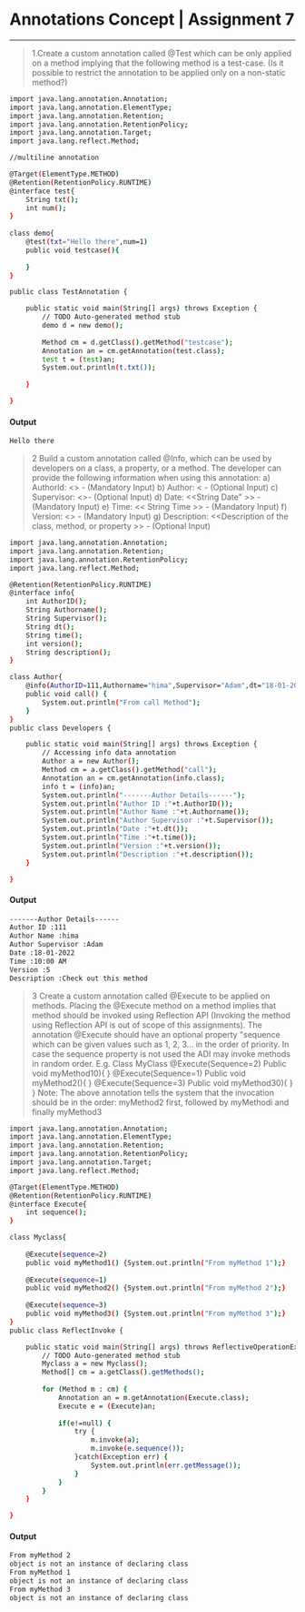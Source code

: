 # Annotations Concept | Assignment 7
------------------------------------------------------------------------------
> 1.Create a custom annotation called @Test which can be only applied on a method implying that the following method is a test-case. (Is it possible to restrict the annotation to be applied only on a non-static method?)
```sh
import java.lang.annotation.Annotation;
import java.lang.annotation.ElementType;
import java.lang.annotation.Retention;
import java.lang.annotation.RetentionPolicy;
import java.lang.annotation.Target;
import java.lang.reflect.Method;

//multiline annotation

@Target(ElementType.METHOD)
@Retention(RetentionPolicy.RUNTIME)
@interface test{
	String txt();
	int num();
}
 
class demo{
	@test(txt="Hello there",num=1)
	public void testcase(){
		
	}
}

public class TestAnnotation {

	public static void main(String[] args) throws Exception {
		// TODO Auto-generated method stub
		demo d = new demo();
		
		Method cm = d.getClass().getMethod("testcase");
		Annotation an = cm.getAnnotation(test.class);
		test t = (test)an;
		System.out.println(t.txt());
		
	}

}
```
#### Output
```sh
Hello there
```
>2 Build a custom annotation called @Info, which can be used by developers on a class, a
property, or a method. The developer can provide the following information when using this
annotation:
a) Authorld: <<Developers ID>> - (Mandatory Input)
b) Author: <<Developers name> - (Optional Input)
c) Supervisor: <<Developers Supervisor>>- (Optional Input)
d) Date: <<String Date" >> - (Mandatory Input)
e) Time: << String Time >> - (Mandatory Input)
f) Version: <<Numerical Version >> - (Mandatory Input)
g) Description: <<Description of the class, method, or property >> - (Optional Input)
```sh
import java.lang.annotation.Annotation;
import java.lang.annotation.Retention;
import java.lang.annotation.RetentionPolicy;
import java.lang.reflect.Method;

@Retention(RetentionPolicy.RUNTIME)
@interface info{
	int AuthorID();
	String Authorname();
	String Supervisor();
	String dt();
	String time();
	int version();
	String description();
}

class Author{
	@info(AuthorID=111,Authorname="hima",Supervisor="Adam",dt="18-01-2022",time="10:00 AM",version=5,description="Check out this method")
	public void call() {
		System.out.println("From call Method");
	}
}
public class Developers {

	public static void main(String[] args) throws Exception {
		// Accessing info data annotation
		Author a = new Author();
		Method cm = a.getClass().getMethod("call");
		Annotation an = cm.getAnnotation(info.class);
		info t = (info)an;
		System.out.println("-------Author Details------");
		System.out.println("Author ID :"+t.AuthorID());
		System.out.println("Author Name :"+t.Authorname());
		System.out.println("Author Supervisor :"+t.Supervisor());
		System.out.println("Date :"+t.dt());
		System.out.println("Time :"+t.time());
		System.out.println("Version :"+t.version());
		System.out.println("Description :"+t.description());
	}

}
```
#### Output
```sh
-------Author Details------
Author ID :111
Author Name :hima
Author Supervisor :Adam
Date :18-01-2022
Time :10:00 AM
Version :5
Description :Check out this method
```
>3 Create a custom annotation called @Execute to be applied on methods. Placing the
@Execute method on a method implies that method should be invoked using Reflection API (Invoking the method using Reflection API is out of scope of this assignments). The annotation @Execute should have an optional property "sequence which can be given values such as 1, 2, 3... in the order of priority. In case the sequence property is not used the ADI may invoke methods in random order.
E.g.
Class MyClass
@Execute(Sequence=2)
Public void myMethod10){
}
@Execute(Sequence=1)
Public void myMethod2(){
}
@Execute(Sequence=3)
Public void myMethod30){
}
}
Note: The above annotation tells the system that the invocation should be in the order:
myMethod2 first, followed by myMethodi and finally myMethod3
```sh
import java.lang.annotation.Annotation;
import java.lang.annotation.ElementType;
import java.lang.annotation.Retention;
import java.lang.annotation.RetentionPolicy;
import java.lang.annotation.Target;
import java.lang.reflect.Method;

@Target(ElementType.METHOD)
@Retention(RetentionPolicy.RUNTIME)
@interface Execute{
	int sequence();
}

class Myclass{
	
	@Execute(sequence=2)
	public void myMethod1() {System.out.println("From myMethod 1");}
	
	@Execute(sequence=1)
	public void myMethod2() {System.out.println("From myMethod 2");}
	
	@Execute(sequence=3)
	public void myMethod3() {System.out.println("From myMethod 3");}
}
public class ReflectInvoke {

	public static void main(String[] args) throws ReflectiveOperationException {
		// TODO Auto-generated method stub
		Myclass a = new Myclass();
		Method[] cm = a.getClass().getMethods();
		
		for (Method m : cm) {
			Annotation an = m.getAnnotation(Execute.class);
			Execute e = (Execute)an;
			
			if(e!=null) {
				try {
					m.invoke(a);
					m.invoke(e.sequence());
				}catch(Exception err) {
					System.out.println(err.getMessage());
				}
			}
        }
	}

}
```
#### Output
```sh
From myMethod 2
object is not an instance of declaring class
From myMethod 1
object is not an instance of declaring class
From myMethod 3
object is not an instance of declaring class
```
